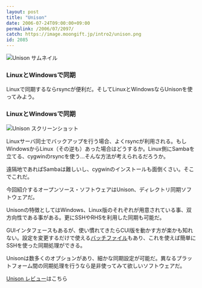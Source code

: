 ```yaml
---
layout: post
title: "Unison"
date: 2006-07-24T09:00:00+09:00
permalink: /2006/07/2097/
catch: https://image.moongift.jp/intro2/unison.png
id: 2085
---
```

 ![Unison サムネイル](https://image.moongift.jp/intro2/unison.t.png "Unison サムネイル")
  

### LinuxとWindowsで同期
  
Linuxで同期するならrsyncが便利だ。そしてLinuxとWindowsならUnisonを使ってみよう。  
<!--more-->  

### LinuxとWindowsで同期
  

![Unison スクリーンショット](https://image.moongift.jp/intro2/unison.png "Unison スクリーンショット")

  

Linuxサーバ同士でバックアップを行う場合、よくrsyncが利用される。もしWindowsからLinux（その逆も）あった場合はどうするか。Linux側にSambaを立てる、cygwinのrsyncを使う…そんな方法が考えられるだろうか。

  

遠隔地であればSambaは難しいし、cygwinのインストールも面倒くさい。そこでこれだ。

  

今回紹介するオープンソース・ソフトウェアはUnison、ディレクトリ同期ソフトウェアだ。

  

Unisonの特徴としてはWindows、Linux版のそれぞれが用意されている事、双方向性である事がある。更にSSHやRHSを利用した同期も可能だ。

  

GUIインタフェースもあるが、使い慣れてきたらCUI版を動かす方が楽かも知れない。設定を変更するだけで使える[バッチファイル](http://www.spurtle.net/unison/)もあり、これを使えば簡単にSSHを使った同期処理ができる。

  

Unisonは数多くのオプションがあり、細かな同期設定が可能だ。異なるプラットフォーム間の同期処理を行うなら是非使ってみて欲しいソフトウェアだ。

  

[Unison レビュー](http://oss.moongift.jp/review/i-2099.html)はこちら

